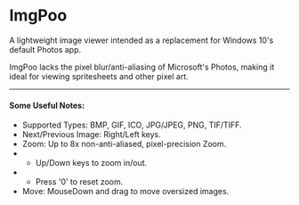 # ImgPoo
A lightweight image viewer intended as a replacement for Windows 10's
default Photos app. 

ImgPoo lacks the pixel blur/anti-aliasing of Microsoft's Photos, making it 
ideal for viewing spritesheets and other pixel art.

---

#### Some Useful Notes:
- Supported Types: BMP, GIF, ICO, JPG/JPEG, PNG, TIF/TIFF.
- Next/Previous Image: Right/Left keys.
- Zoom: Up to 8x non-anti-aliased, pixel-precision Zoom.
- -  Up/Down keys to zoom in/out.
- -  Press '0' to reset zoom.
- Move: MouseDown and drag to move oversized images.